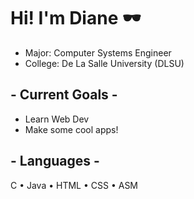 # Hi! I'm Diane 🕶

- Major:   Computer Systems Engineer
- College: De La Salle University (DLSU)

## - Current Goals -
- Learn Web Dev
- Make some cool apps!
 
## -  Languages -
C • Java • HTML • CSS • ASM
